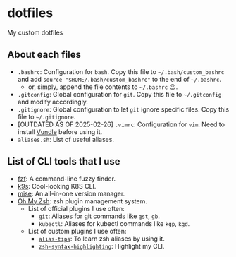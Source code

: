 # dotfiles
My custom dotfiles

## About each files
- `.bashrc`: Configuration for `bash`. Copy this file to `~/.bash/custom_bashrc` and add `source "$HOME/.bash/custom_bashrc"` to the end of `~/.bashrc`.
    - or, simply, append the file contents to `~/.bashrc` 😉.
- `.gitconfig`: Global configuration for `git`. Copy this file to `~/.gitconfig` and modify accordingly.
- `.gitignore`: Global configuration to let `git` ignore specific files. Copy this file to `~/.gitignore`.
- [OUTDATED AS OF 2025-02-26] `.vimrc`: Configuration for `vim`. Need to install [Vundle](https://github.com/VundleVim/Vundle.vim) before using it.
- `aliases.sh`: List of useful aliases.

## List of CLI tools that I use
- [fzf](https://github.com/junegunn/fzf): A command-line fuzzy finder.
- [k9s](https://k9scli.io/): Cool-looking K8S CLI.
- [mise](https://github.com/jdx/mise): An all-in-one version manager.
- [Oh My Zsh](https://ohmyz.sh/): zsh plugin management system.
    - List of official plugins I use often:
        - `git`: Aliases for git commands like `gst`, `gb`.
        - `kubectl`: Aliases for kubectl commands like `kgp`, `kgd`.
    - List of custom plugins I use often:
        - [`alias-tips`](https://github.com/djui/alias-tips): To learn zsh aliases by using it.
        - [`zsh-syntax-highlighting`](https://github.com/zsh-users/zsh-syntax-highlighting): Highlight my CLI.
